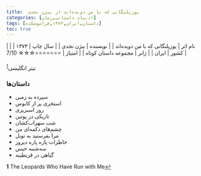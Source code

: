 ```yaml
---
title:  یوزپلنگانی که با من دویده‌اند از بیژن نجدی
categories: [ادبیات داستانی,رمان]
tags: [داستان,ایران,۱۳۷۳,فراموشکده]
toc: true
---
```


| نام اثر | یوزپلنگانی که با من دویده‌اند |
| نویسنده | بیژن نجدی |
| سال چاپ | ۱۳۷۳  |
| کشور | ایران  |
| ژانر | مجموعه داستان کوتاه  |
| امتیاز | ⭐⭐⭐⭐⭐⭐⭐☆☆☆ 7/10  |


تیتر انگلیسی<sup id="a1">[1](#f1)</sup>


### داستان‌ها

- سپرده به زمین
- استخری پر از کابوس
- روز اسبریزی
- تاریکی در پوتین
- شب سهراب‌کشان
- چشم‌های دکمه‌ای من
- مرا بفرستید به تونل
- خاطرات پاره پاره دیروز
- سه‌شنبه خیس
- گیاهی در قرنطینه

<b id="f1">1</b> <span class="footnote">The Leopards Who Have Run with Me</span>[↩](#a1)
